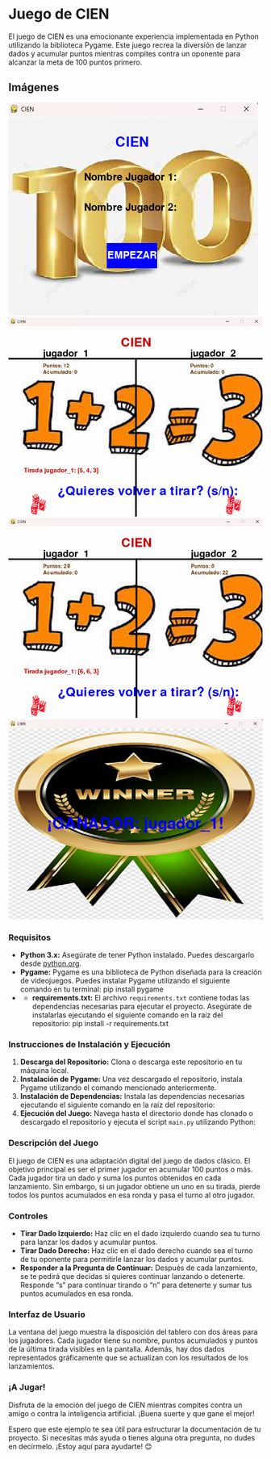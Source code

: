 # Juego de CIEN

El juego de CIEN es una emocionante experiencia implementada en Python utilizando la biblioteca Pygame. Este juego recrea la diversión de lanzar dados y acumular puntos mientras compites contra un oponente para alcanzar la meta de 100 puntos primero.


## Imágenes

![Imagen 1](a1.png)
![Imagen 2](a2.png)
![Imagen 3](a3.png)
![Imagen 4](a4.png)

### Requisitos
- **Python 3.x:** Asegúrate de tener Python instalado. Puedes descargarlo desde [python.org](https://www.python.org/).
- **Pygame:** Pygame es una biblioteca de Python diseñada para la creación de videojuegos. Puedes instalar Pygame utilizando el siguiente comando en tu terminal:
pip install pygame
- - **requirements.txt:** El archivo `requirements.txt` contiene todas las dependencias necesarias para ejecutar el proyecto. Asegúrate de instalarlas ejecutando el siguiente comando en la raíz del repositorio:
pip install -r requirements.txt

### Instrucciones de Instalación y Ejecución
1. **Descarga del Repositorio:** Clona o descarga este repositorio en tu máquina local.
2. **Instalación de Pygame:** Una vez descargado el repositorio, instala Pygame utilizando el comando mencionado anteriormente.
3. **Instalación de Dependencias:** Instala las dependencias necesarias ejecutando el siguiente comando en la raíz del repositorio:
4. **Ejecución del Juego:** Navega hasta el directorio donde has clonado o descargado el repositorio y ejecuta el script `main.py` utilizando Python:

### Descripción del Juego
El juego de CIEN es una adaptación digital del juego de dados clásico. El objetivo principal es ser el primer jugador en acumular 100 puntos o más. Cada jugador tira un dado y suma los puntos obtenidos en cada lanzamiento. Sin embargo, si un jugador obtiene un uno en su tirada, pierde todos los puntos acumulados en esa ronda y pasa el turno al otro jugador.

### Controles
- **Tirar Dado Izquierdo:** Haz clic en el dado izquierdo cuando sea tu turno para lanzar los dados y acumular puntos.
- **Tirar Dado Derecho:** Haz clic en el dado derecho cuando sea el turno de tu oponente para permitirle lanzar los dados y acumular puntos.
- **Responder a la Pregunta de Continuar:** Después de cada lanzamiento, se te pedirá que decidas si quieres continuar lanzando o detenerte. Responde “s” para continuar tirando o “n” para detenerte y sumar tus puntos acumulados en esa ronda.

### Interfaz de Usuario
La ventana del juego muestra la disposición del tablero con dos áreas para los jugadores. Cada jugador tiene su nombre, puntos acumulados y puntos de la última tirada visibles en la pantalla. Además, hay dos dados representados gráficamente que se actualizan con los resultados de los lanzamientos.

### ¡A Jugar!
Disfruta de la emoción del juego de CIEN mientras compites contra un amigo o contra la inteligencia artificial. ¡Buena suerte y que gane el mejor!

Espero que este ejemplo te sea útil para estructurar la documentación de tu proyecto. Si necesitas más ayuda o tienes alguna otra pregunta, no dudes en decírmelo. ¡Estoy aquí para ayudarte! 😊

